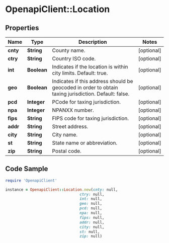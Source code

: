# OpenapiClient::Location

## Properties

Name | Type | Description | Notes
------------ | ------------- | ------------- | -------------
**cnty** | **String** | County name. | [optional] 
**ctry** | **String** | Country ISO code. | [optional] 
**int** | **Boolean** | Indicates if the location is within city limits.  Default: true. | [optional] 
**geo** | **Boolean** | Indicates if this address should be geocoded in order to obtain taxing jurisdiction.  Default: false. | [optional] 
**pcd** | **Integer** | PCode for taxing jurisdiction. | [optional] 
**npa** | **Integer** | NPANXX number. | [optional] 
**fips** | **String** | FIPS code for taxing jurisdiction. | [optional] 
**addr** | **String** | Street address. | [optional] 
**city** | **String** | City name. | [optional] 
**st** | **String** | State name or abbreviation. | [optional] 
**zip** | **String** | Postal code. | [optional] 

## Code Sample

```ruby
require 'OpenapiClient'

instance = OpenapiClient::Location.new(cnty: null,
                                 ctry: null,
                                 int: null,
                                 geo: null,
                                 pcd: null,
                                 npa: null,
                                 fips: null,
                                 addr: null,
                                 city: null,
                                 st: null,
                                 zip: null)
```


